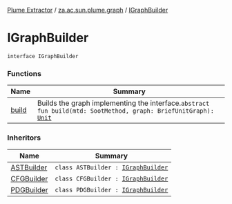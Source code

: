 [Plume Extractor](../../index.md) / [za.ac.sun.plume.graph](../index.md) / [IGraphBuilder](./index.md)

# IGraphBuilder

`interface IGraphBuilder`

### Functions

| Name | Summary |
|---|---|
| [build](build.md) | Builds the graph implementing the interface.`abstract fun build(mtd: SootMethod, graph: BriefUnitGraph): `[`Unit`](https://kotlinlang.org/api/latest/jvm/stdlib/kotlin/-unit/index.html) |

### Inheritors

| Name | Summary |
|---|---|
| [ASTBuilder](../-a-s-t-builder/index.md) | `class ASTBuilder : `[`IGraphBuilder`](./index.md) |
| [CFGBuilder](../-c-f-g-builder/index.md) | `class CFGBuilder : `[`IGraphBuilder`](./index.md) |
| [PDGBuilder](../-p-d-g-builder/index.md) | `class PDGBuilder : `[`IGraphBuilder`](./index.md) |
